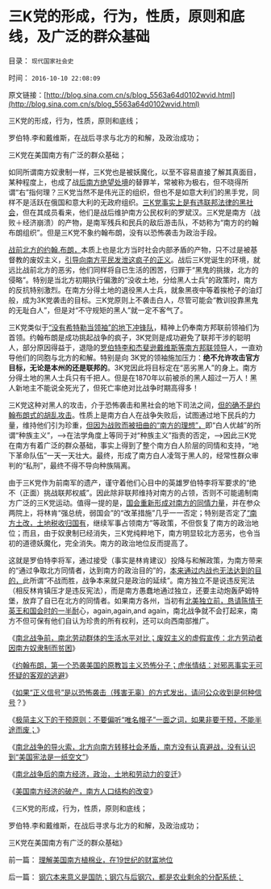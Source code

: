 # 三K党的形成，行为，性质，原则和底线，及广泛的群众基础

目录： `现代国家社会史` 

时间： `2016-10-10 22:08:09` 

原文链接：[http://blog.sina.com.cn/s/blog_5563a64d0102wvid.html](http://blog.sina.com.cn/s/blog_5563a64d0102wvid.html)

三K党的形成，行为，性质，原则和底线；

罗伯特.李和戴维斯，在战后寻求与北方的和解，及政治成功；

三K党在美国南方有广泛的群众基础；

如同所谓南方奴隶制一样，三K党也是被妖魔化，以至不容易直接了解其真面目，某种程度上，也成了战[后南方绝望处境](../../../2016/7/28/南北战争后的南方经济，政治，土地和劳动力的变迁；.md)的替罪羊，常被称为极右，但不晓得所谓“右”指何理？三K党当然不是伟光正的组织，但也不是如意大利们的黑手党，同样不是活跃在俄国和意大利的无政府组织。[三K党事实上是有违联邦法律的黑社会](../../../2014/9/9/黑社会的民生特点，黑社会的“义”，日本的黑社会和日本企业.md)，但在其成员看来，他们是战后维护南方公民权利的罗斌汉。三K党是南方（战败＋经济崩溃）的产物，是南军残兵和民兵的敌后游击队，不妨称为“南方的约翰布朗组织”。但是三K党不象约翰布朗，没有以恐怖袭击为政治手段。

[战前北方的约翰.布朗，](../../../2016/7/24/虎伥情结，第一个恐袭美国的原教旨主义恐怖分子.md)本质上也是北方当时社会内部矛盾的产物，只不过是被基督教的废奴主义，[引导向南方平民发泄这疯子的正义](../../../2016/7/25/恐怖袭击的“正义”和第零法则，无辜者鲜血向公众发出的信号；.md)。战后三K党诞生的环境，就远比战前北方的恶劣，他们同样将自已生活的困苦，归罪于“黑鬼的挑拨，北方的侵略”。特别是当北方初期执行偏激的“没收土地，分给黑人士兵”的政策时，南方的反抗特别激烈。在南方分得土地的退役黑人士兵，就象黑夜中等着挨枪子的油灯般，成为3K党袭击的目标。三K党原则上不袭击白人，尽管可能会“教训投靠黑鬼的无耻白人”，但是对“不守规矩的黑人”就一定不客气了。

三K党类似于[“没有希特勒当领袖”的地下冲锋队](../../../2012/12/25/学雷锋做好事的冲锋队和德国女性垂青的雷锋精神.md)，精神上仍奉南方邦联前领袖们为首领。约翰布朗是成功挑起战争的疯子，3K党则是成功避免了联邦干涉的聪明人，部分原因得益于，退隐的[罗伯特李和杰斐逊戴维斯等南方邦联领导](../../../2011/7/16/同志加兄弟的美国内战和政治家的利益.md)人，一直劝导他们的同胞与北方的和解。特别是向
3K党的领袖施加压力：**绝不允许攻击官方目标，无论是本州的还是联邦的**。3K党因此将目标定在“恶劣黑人”的身上。南方分得土地的黑人士兵只有千把人。但是在1870年以前被杀的黑人超过一万人！黑人新地主不能说全死光了，但死亡率绝对比战争时期高得多！

三K党这种对黑人的攻击，介于恐怖袭击和黑社会的地下司法之间，[但的确不是约翰布朗式的胡乱攻击](../../../2011/7/9/战犯约翰.布朗的灵魂在地狱里腐烂!.md)。性质上是南方白人在战争失败后，试图通过地下民兵的力量，维持他们引为珍重，[但因为战败而被扭曲的“南方的理想”，](../../../2016/7/26/“干涉内政”很难奏效，也不可能是极简要点.md)即“白人优越”的所谓“种族主义”，——>在法学角度上等同于对“种族主义”指责的否定，——>因此三K党在南方有着广泛的群众基础，事实上得到了整个南方白人阶层的同情和支持，“地下革命队伍”一天一天壮大。最终，形成了南方白人凌驾于黑人的，经常性群众审判的“私刑”，最终不得不导向种族隔离。

由于三K党作为前南军的遗产，谨守着他们心目中的英雄罗伯特李将军要求的“绝不（正面）挑战联邦权威”。因此除非联邦维持对南方的占领，否则不可能遏制南方广泛的三K党运动。值得一提的是，[国会重新形成对南方的同情力量](../../../2016/7/27/南北战争的原因，在于美国宪法，本质是一纸空文.md)，并在参众两院上，将林肯“强总统，弱国会”的“改革措施”几乎一一否定；特别是否定了[“南方土改，土地税收归国有](../../../2016/7/28/南北战争后的南方经济，政治，土地和劳动力的变迁；.md)，继续军事占领南方”等政策，不但恢复了南方的政治地位；而且，由于奴隶制已经消失，三K党纯粹地下，南方明显较北方恶劣，也令当初的道德妖魔化，完全消失。南方的政治地位反而提高了。

这就是罗伯特李将军，通过接受（事实是林肯建议）投降与和解政策，为南方带来的“通过争取北方同情者，达到南方的政治目的”的，[本来通过内战也无法达到的目的，](../../../2016/7/27/南北战争的原因，在于美国宪法，本质是一纸空文.md)此所谓“不战而胜，战争本来就只是政治的延续”。南方独立不是说违反宪法（相反林肯镇压才是违反宪法），而是南方愚蠢地通过独立，还要主动炮轰萨姆特堡，放弃了自已在北方的同情者。如果南方各州，当初有[北美独立前，恳请陈情于英王和国会时的一半耐](../../../2008/3/22/《爱国者》后谈北美独立战争的政治经济外交军事史.md)心，again,again,and
again，南北战争就不会打起来，南方不但可保有他们自认为珍贵的所有权利，还可以向西南部推广。

《[南北战争前，南北劳动群体的生活水平对比；废奴主义的虚假宣传：北方劳动者因南方奴隶制而贫困](../../../2016/7/23/南北战争前，南北劳动群体的生活水平对比；.md)》

《[约翰布朗，第一个恐袭美国的原教旨主义恐怖分子；虎伥情结：对邪恶事实无可怀疑的客观的逃避](../../../2016/7/24/虎伥情结，第一个恐袭美国的原教旨主义恐怖分子.md)》

《[如果“正义信号”是以恐怖袭击（残害无辜）的方式发出，请问公众收到是何种信号](../../../2016/7/25/恐怖袭击的“正义”和第零法则，无辜者鲜血向公众发出的信号；.md)？》

《[极简主义下的干预原则：不要偏听“唯名帽子”一面之词，如果非要干预，不能半途而废；](../../../2016/7/26/“干涉内政”很难奏效，也不可能是极简要点.md)》

《[南北战争的导火索，北方向南方转移社会矛盾，南方没有认真避战，没有认识到“美国宪法是一纸空文”](../../../2016/7/27/南北战争的原因，在于美国宪法，本质是一纸空文.md)》

《[南北战争后的南方经济，政治，土地和劳动力的变迁](../../../2016/7/28/南北战争后的南方经济，政治，土地和劳动力的变迁；.md)》

《[美国南方经济的破产，南方人口结构的改变](../../../2016/7/29/美国南方经济的破产，人口结构的改变；.md)》

《三K党的形成，行为，性质，原则和底线；

罗伯特.李和戴维斯，在战后寻求与北方的和解，及政治成功；

三K党在美国南方有广泛的群众基础》

前一篇： [理解美国南方植棉业，在19世纪的财富地位](../../../2016/10/13/理解美国南方植棉业，在19世纪的财富地位.md)

后一篇： [钢穴本来意义是国防；钢穴与后钢穴，都是农业剩余的分配系统；](../../../2016/10/10/钢穴本来意义是国防；钢穴与后钢穴，都是农业剩余的分配系统；.md)

